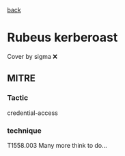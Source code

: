 [back](../index.md)
# Rubeus kerberoast
Cover by sigma :x: 
## MITRE
### Tactic
credential-access
### technique
T1558.003
Many more think to do...